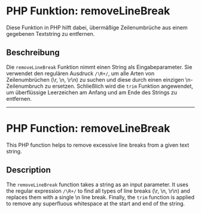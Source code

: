# PHP Funktion: removeLineBreak

Diese Funktion in PHP hilft dabei, übermäßige Zeilenumbrüche aus einem gegebenen Textstring zu entfernen. 

## Beschreibung

Die `removeLineBreak` Funktion nimmt einen String als Eingabeparameter. Sie verwendet den regulären Ausdruck `/\R+/`, um alle Arten von Zeilenumbrüchen (\r, \n, \r\n) zu suchen und diese durch einen einzigen \n-Zeilenumbruch zu ersetzen. Schließlich wird die `trim` Funktion angewendet, um überflüssige Leerzeichen am Anfang und am Ende des Strings zu entfernen.

----

# PHP Function: removeLineBreak

This PHP function helps to remove excessive line breaks from a given text string.

## Description

The `removeLineBreak` function takes a string as an input parameter. It uses the regular expression `/\R+/` to find all types of line breaks (\r, \n, \r\n) and replaces them with a single \n line break. Finally, the `trim` function is applied to remove any superfluous whitespace at the start and end of the string.
